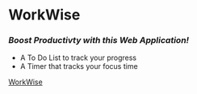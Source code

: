 <h1>WorkWise</h1>
<h3><i>Boost Productivty with this Web Application!</i></h3>
<ul>
  <li> A To Do List to track your progress</li>
  <li>A Timer that tracks your focus time</li>
</ul>
<a href="https://663f818b1107b2ef57a0bcb6--funny-souffle-4a3962.netlify.app/">WorkWise</a>
